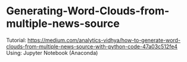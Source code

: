 # Generating-Word-Clouds-from-multiple-news-source
 
Tutorial: https://medium.com/analytics-vidhya/how-to-generate-word-clouds-from-multiple-news-source-with-python-code-47a03c512fe4
Using: Jupyter Notebook (Anaconda)
